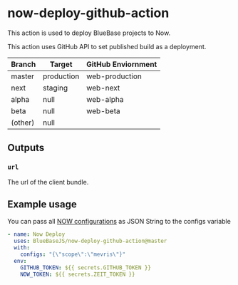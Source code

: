 # now-deploy-github-action

This action is used to deploy BlueBase projects to Now.

This action uses GitHub API to set published build as a deployment.

| Branch  | Target     | GitHub Enviornment |
| ------- | ---------- | ------------------ |
| master  | production | web-production     |
| next    | staging    | web-next           |
| alpha   | null       | web-alpha          |
| beta    | null       | web-beta           |
| (other) | null       |                    |

## Outputs

### `url`

The url of the client bundle.

## Example usage
You can pass all [NOW configurations](https://zeit.co/docs/v2/advanced/configuration) as JSON String to the configs variable

```yml
- name: Now Deploy
  uses: BlueBaseJS/now-deploy-github-action@master
  with:
    configs: "{\"scope\":\"mevris\"}" 
  env:
    GITHUB_TOKEN: ${{ secrets.GITHUB_TOKEN }}
    NOW_TOKEN: ${{ secrets.ZEIT_TOKEN }}
```
